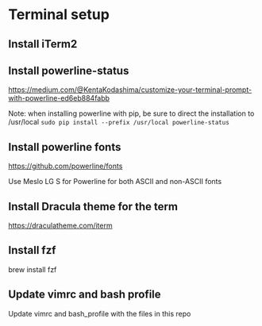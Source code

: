 # Terminal setup

## Install iTerm2

## Install powerline-status
https://medium.com/@KentaKodashima/customize-your-terminal-prompt-with-powerline-ed6eb884fabb

Note: when installing powerline with pip, be sure to direct the installation to /usr/local
`sudo pip install --prefix /usr/local powerline-status`

## Install powerline fonts
https://github.com/powerline/fonts

Use Meslo LG S for Powerline for both ASCII and non-ASCII fonts

## Install Dracula theme for the term
https://draculatheme.com/iterm

## Install fzf
brew install fzf

## Update vimrc and bash profile
Update vimrc and bash_profile with the files in this repo

